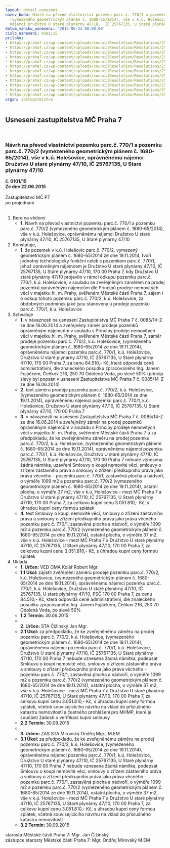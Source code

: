 ```yaml
---
layout: detail_usneseni
nazev_bodu: Návrh na převod vlastnictví pozemku parc.č. 770/1 a pozemku parc.č. 770/2
  (vymezeného geometrickým plánem č. 1680-65/2014), vše v k.ú. Holešovice, oprávněnému
  nájemci Družstvo U staré plynárny 47/10,  IČ 25767135, U Staré plynárny 47/10
datum_vzniku_usneseni: '2015-06-22 00:00:00'
cislo_usneseni: 0101/15
prilohy:
- https://praha7.cz/wp-content/uploads/councilResolution/Resolutions/25494/5-15-priloha_01_plynarna47.doc
- https://praha7.cz/wp-content/uploads/councilResolution/Resolutions/25494/5-15-priloha_02_plynarna47.doc
- https://praha7.cz/wp-content/uploads/councilResolution/Resolutions/25494/5-15-priloha_03_plynarna47.pdf
- https://praha7.cz/wp-content/uploads/councilResolution/Resolutions/25494/5-15-priloha_04_plynarna47.doc
- https://praha7.cz/wp-content/uploads/councilResolution/Resolutions/25494/5-15-priloha_05_plynarna47.pdf
- https://praha7.cz/wp-content/uploads/councilResolution/Resolutions/25494/5-15-priloha_06_plynarna47.pdf
- https://praha7.cz/wp-content/uploads/councilResolution/Resolutions/25494/5-15-priloha_07_plynarna47.pdf
- https://praha7.cz/wp-content/uploads/councilResolution/Resolutions/25494/5-15-priloha_08_plynarna47.doc
- https://praha7.cz/wp-content/uploads/councilResolution/Resolutions/25494/5-15-priloha_09_plynarna47.pdf
- https://praha7.cz/wp-content/uploads/councilResolution/Resolutions/25494/5-15-priloha_10_plynarna47.pdf
- https://praha7.cz/wp-content/uploads/councilResolution/Resolutions/25494/5-15-priloha_11_plynarna47.doc
- https://praha7.cz/wp-content/uploads/councilResolution/Resolutions/25494/5-15-priloha_12_plynarna47.doc
organ: zastupitelstvo
---
```

<div id="ucUsn_pList" class="usn">
	<span><h2>Usnesení zastupitelstva MČ Praha 7 </h2>
<br></span><div class="standBody">
<span><h3>Návrh na převod vlastnictví pozemku parc.č. 770/1 a pozemku parc.č. 770/2 (vymezeného geometrickým plánem č. 1680-65/2014), vše v k.ú. Holešovice, oprávněnému nájemci Družstvo U staré plynárny 47/10,  IČ 25767135, U Staré plynárny 47/10</h3></span><div class="center">
		<strong>č. 0101/15</strong><br>
	</div>
<div class="center">
		<strong>Ze dne 22.06.2015</strong><br><br>
	</div>Zastupitelstvo MČ P7<br> po projednání<br><br><ol>
<li>Bere na vědomí<ul><li>
<strong>1.</strong> Návrh na převod vlastnictví pozemku parc.č. 770/1 a pozemku parc.č. 770/2 (vymezeného geometrickým plánem č. 1680-65/2014), vše v k.ú. Holešovice, oprávněnému nájemci Družstvo U staré plynárny 47/10,  IČ 25767135, U Staré plynárny 47/10</li></ul>
</li>
<li>Konstatuje,<ul><li>
<strong>1.</strong> že pozemek v k.ú. Holešovic parc.č. 770/2, vymezený geometrickým plánem č. 1680-65/2014 ze dne 19.11.2014, tvoří jednotný technologicky funkční celek s pozemkem parc.č. 770/1, jehož oprávněným nájemcem je Družstvo U staré plynárny 47/10, IČ 25767135, U Staré plynárny 47/10, 170 00 Praha 7, kdy Družstvo U staré plynárny 47/10 projevilo v rámci odkupu pozemku parc.č. 770/1, k.ú. Holešovice, v souladu se zveřejněným záměrem na prodej pozemků oprávněným nájemcům dle Principů prodeje nemovitých věcí v majetku hl. m. Prahy, svěřeném Městské části Praha 7, zájem i o odkup tohoto pozemku parc.č. 770/2, k.ú. Holešovice, za obdobných podmínek jaké jsou stanoveny u prodeje pozemku parc.č. 770/1, k.ú. Holešovice</li></ul>
</li>
<li>Schvaluje<ul>
<li>
<strong>1.</strong> v návaznosti na usnesení Zastupitelstva MČ Praha 7 č. 0085/14-Z ze dne 16.06.2014 a zveřejněný záměr prodeje pozemků oprávněným nájemcům v souladu s Principy prodeje nemovitých věcí v majetku hl. m. Prahy, svěřeném Městské části Praha 7, záměr prodeje pozemku parc.č. 770/2, k.ú. Holešovice, (vymezeného geometrickým plánem č. 1680-65/2014 ze dne 19.11.2014), oprávněnému nájemci pozemku parc.č. 770/1, k.ú. Holešovice, Družstvo U staré plynárny 47/10, IČ 25767135, U Staré plynárny 47/10, 170 00 Praha 7, za cenu 84.510,- Kč, která odpovídá ceně administrativní, dle znaleckého posudku zpracovaného Ing. Janem Fujáčkem, Čeňkov 216, 250 70 Odolená Voda, po slevě 50% (princip slevy byl popsán v usnesení Zastupitelstva MČ Praha 7 č. 0085/14-Z ze dne 16.06.2014)</li>
<li>
<strong>2.</strong> text záměru prodeje pozemku parc.č. 770/2, k.ú. Holešovice, (vymezeného geometrickým plánem č. 1680-65/2014 ze dne 19.11.2014), oprávněnému nájemci pozemku parc.č. 770/1, k.ú. Holešovice, Družstvo U staré plynárny 47/10, IČ 25767135, U Staré plynárny 47/10, 170 00 Praha 7</li>
<li>
<strong>3.</strong> v návaznosti na usnesení Zastupitelstva MČ Praha 7 č. 0085/14-Z ze dne 16.06.2014 a zveřejněný záměr na prodej pozemků oprávněným nájemcům v souladu s Principy prodeje nemovitých věcí v majetku hl. m. Prahy, svěřeném Městské části Praha 7 a za předpokladu, že ke zveřejněnému záměru na prodej pozemku parc.č. 770/2, k.ú. Holešovice, (vymezeného geometrickým plánem č. 1680-65/2014 ze dne 19.11.2014), oprávněnému nájemci pozemku parc.č. 770/1, k.ú. Holešovice, Družstvo U staré plynárny 47/10, IČ 25767135, U Staré plynárny 47/10, 170 00 Praha 7 nebude vznesena žádná námitka, uzavření Smlouvy o koupi nemovité věci, smlouvy o zřízení zástavního práva a smlouvy o zřízení předkupního práva jako práva věcného - pozemku parc.č. 770/1, zastavěná plocha a nádvoří, o výměře 1099 m2 a pozemku parc.č. 770/2 (vymezeného geometrickým plánem č. 1680-65/2014 ze dne 19.11.2014), ostatní plocha, o výměře 37 m2, vše v k.ú. Holešovice - mezi MČ Praha 7 a Družstvo U staré plynárny 47/10, IČ 25767135, U Staré plynárny 47/10, 170 00 Praha 7, za celkovu kupní cenu 3.051.810,- Kč, s úhradou kupní ceny formou splátek</li>
<li>
<strong>4.</strong> text Smlouvy o koupi nemovité věci, smlouvy o zřízení zástavního práva a smlouvy o zřízení předkupního práva jako práva věcného - pozemku parc.č. 770/1, zastavěná plocha a nádvoří, o výměře 1099 m2 a pozemku parc.č. 770/2 (vymezeného geometrickým plánem č. 1680-65/2014 ze dne 19.11.2014), ostatní plocha, o výměře 37 m2, vše v k.ú. Holešovice - mezi MČ Praha 7 a Družstvo U staré plynárny 47/10, IČ 25767135, U Staré plynárny 47/10, 170 00 Praha 7, za celkovou kupní cenu 3.051.810,- Kč, s úhradou kupní ceny formou splátek    </li>
</ul>
</li>
<li>Ukládá<ul>
<li>
<strong>1. Určen: </strong>VED OMA Kolář Robert Mgr.</li>
<li>
<strong>1.1 Úkol: </strong>zajistit zvěřejnění záměru prodeje pozemku parc.č. 770/2, k.ú. Holešovice, (vymezeného geometrickým plánem č. 1680-65/2014 ze dne 19.11.2014), oprávněnému nájemci pozemku parc.č. 770/1, k.ú. Holešovice, Družstvu U staré plynárny 47/10, IČ 25767135, U staré plynárny 47/10, PSČ 170 00 Praha 7, za cenu 84.510,- Kč, která odpovídá ceně administrativní, dle znaleckého posudku zpracovaného Ing. Janem Fujáčkem, Čeňkov 216, 250 70 Odolená Voda, po slevě 50%</li>
<li>
<strong>1.2 Termín: </strong>30.06.2015</li>
<li>
<strong><br>2. Určen: </strong>STA Čižinský Jan Mgr.</li>
<li>
<strong>2.1 Úkol: </strong>za předpokladu, že ke zveřejněnému záměru na prodej pozemku parc.č. 770/2, k.ú. Holešovice, (vymezeného geometrickým plánem č. 1680-65/2014 ze dne 19.11.2014), oprávněnému nájemci pozemku parc.č. 770/1, k.ú. Holešovice, Družstvo U staré plynárny 47/10, IČ 25767135, U Staré plynárny 47/10, 170 00 Praha 7 nebude vznesena žádná námitka, podepsat Smlouvu o koupi nemovité věci, smlouvy o zřízení zástavního práva a smlouvy o zřízení předkupního práva jako práva věcného - pozemku parc.č. 770/1, zastavěná plocha a nádvoří, o výměře 1099 m2 a pozemku parc.č. 770/2 (vymezeného geometrickým plánem č. 1680-65/2014 ze dne 19.11.2014), ostatní plocha, o výměře 37 m2, vše v k.ú. Holešovice - mezi MČ Praha 7 a Družstvo U staré plynárny 47/10, IČ 25767135, U Staré plynárny 47/10, 170 00 Praha 7, za celkovu kupní cenu 3.051.810,- Kč, s úhradou kupní ceny formou splátek, včetně souvisejícícího návrhu na vklad do příslušného katastru nemovitostí a čestného prohlášení pro MHMP, které je součástí žádosti o verifikaci kupní smlouvy</li>
<li>
<strong>2.2 Termín: </strong>30.09.2015</li>
<li>
<strong><br>3. Určen: </strong>ZAS STA Mirovský Ondřej Mgr., M.EM</li>
<li>
<strong>3.1 Úkol: </strong>za předpokladu, že ke zveřejněnému záměru na prodej pozemku parc.č. 770/2, k.ú. Holešovice, (vymezeného geometrickým plánem č. 1680-65/2014 ze dne 19.11.2014), oprávněnému nájemci pozemku parc.č. 770/1, k.ú. Holešovice, Družstvo U staré plynárny 47/10, IČ 25767135, U Staré plynárny 47/10, 170 00 Praha 7 nebude vznesena žádná námitka, podepsat Smlouvu o koupi nemovité věci, smlouvy o zřízení zástavního práva a smlouvy o zřízení předkupního práva jako práva věcného - pozemku parc.č. 770/1, zastavěná plocha a nádvoří, o výměře 1099 m2 a pozemku parc.č. 770/2 (vymezeného geometrickým plánem č. 1680-65/2014 ze dne 19.11.2014), ostatní plocha, o výměře 37 m2, vše v k.ú. Holešovice - mezi MČ Praha 7 a Družstvo U staré plynárny 47/10, IČ 25767135, U Staré plynárny 47/10, 170 00 Praha 7, za celkovu kupní cenu 3.051.810,- Kč, s úhradou kupní ceny formou splátek, včetně souvisejícícího návrhu na vklad do příslušného katastru nemovitostí</li>
<li>
<strong>3.2 Termín: </strong>30.09.2015</li>
</ul>
</li>
</ol>starosta Městské části Praha 7: Mgr. Jan Čižinský<br>zástupce starosty Městské části Praha 7: Mgr. Ondřej Mirovský M.EM
</div>
</div>